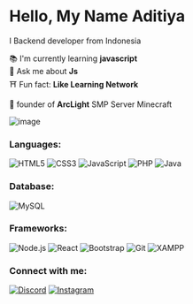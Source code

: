 
# Hello, My Name Aditiya
I Backend developer from Indonesia

📚 I'm currently learning **javascript**   
💬 Ask me about **Js**  
⛩️ Fun fact: **Like Learning Network**

🏢 founder of **ArcLight** SMP Server Minecraft

![image](https://github.com/user-attachments/assets/c852ac43-7ddb-403f-890c-a0bcbc669008)


### Languages:
![HTML5](https://img.shields.io/badge/-HTML5-E34F26?style=flat-square&logo=html5&logoColor=white)
![CSS3](https://img.shields.io/badge/-CSS3-1572B6?style=flat-square&logo=css3)
![JavaScript](https://img.shields.io/badge/-JavaScript-F7DF1E?style=flat-square&logo=javascript&logoColor=black)
![PHP](https://img.shields.io/badge/-PHP-777BB4?style=flat-square&logo=php&logoColor=white)
![Java](https://img.shields.io/badge/Java-ED8B00?style=for-the-badge&logo=java&logoColor=white)

### Database:
![MySQL](https://img.shields.io/badge/-MySQL-4479A1?style=flat-square&logo=mysql&logoColor=white)

### Frameworks:
![Node.js](https://img.shields.io/badge/-Node.js-339933?style=flat-square&logo=node.js&logoColor=white)
![React](https://img.shields.io/badge/-React-61DAFB?style=flat-square&logo=react&logoColor=white)
![Bootstrap](https://img.shields.io/badge/-Bootstrap-563D7C?style=flat-square&logo=bootstrap)
![Git](https://img.shields.io/badge/-Git-F05032?style=flat-square&logo=git&logoColor=white)
![XAMPP](https://img.shields.io/badge/-XAMPP-FB7A24?style=flat-square&logo=xampp)


### Connect with me:
[![Discord](https://img.shields.io/badge/Discord-7289DA?style=flat-square&logo=discord&logoColor=white)](https://discord.com/users/azumi_z)
[![Instagram](https://img.shields.io/badge/Instagram-E4405F?style=flat-square&logo=instagram&logoColor=white)](https://instagram.com/azumidesuu_)

